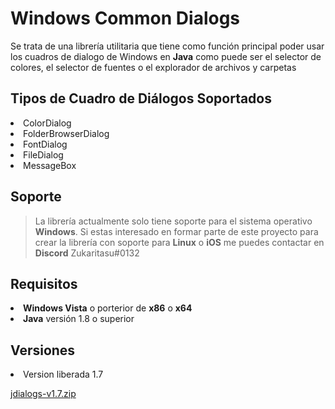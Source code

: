 # Windows Common Dialogs
Se trata de una librería utilitaria que tiene como función principal poder usar los cuadros de dialogo de Windows en **Java** como puede ser el selector de colores, el selector de fuentes o el explorador de archivos y carpetas
## Tipos de Cuadro de Diálogos Soportados
<li>ColorDialog
<li>FolderBrowserDialog
<li>FontDialog
<li>FileDialog
<li>MessageBox

## Soporte
>La librería actualmente solo tiene soporte para el sistema operativo **Windows**. Si estas interesado en formar parte de este proyecto para crear la librería con soporte para **Linux** o **iOS** me puedes contactar en **Discord** Zukaritasu#0132

## Requisitos 
<li> <b>Windows Vista</b> o porterior de <b>x86</b> o <b>x64</b>
<li> <b>Java</b> versión 1.8 o superior

## Versiones

<li> Version liberada 1.7<p>

[jdialogs-v1.7.zip](https://github.com/Zukaritasu/jdialogs/raw/main/jdialogs-v1.7.zip)
